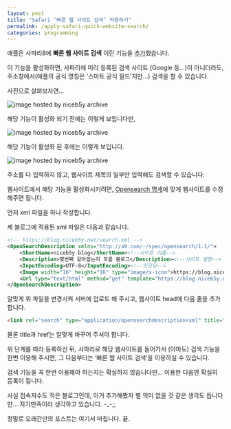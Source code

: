 ```yaml
---
layout: post
title: "Safari ‘빠른 웹 사이트 검색’ 적용하기"
permalink: /apply-safari-quick-website-search/
categories: programming
---
```


애플은 사파리8에 **빠른 웹 사이트 검색** 이란 기능을 [추가](https://developer.apple.com/library/content/releasenotes/General/WhatsNewInSafari/Articles/Safari_8_0.html)했습니다.

이 기능을 활성화하면, 사파리에 미리 등록된 검색 사이트 (Google 등…)이 아니더라도, 주소창에서(애플의 공식 명칭은 ‘스마트 공식 필드’지만…) 검색을 할 수 있습니다.

사진으로 살펴보자면…

<img src="https://img.blog.niceb5y.net/HJcrhmFn.png" alt="image hosted by niceb5y archive" class="w-full" data-action="zoom">

해당 기능이 활성화 되기 전에는 이렇게 보입니다만,

<img src="https://img.blog.niceb5y.net/Hkx5Bnmth.png" alt="image hosted by niceb5y archive" class="w-full" data-action="zoom">

해당 기능이 활성화 된 후에는 이렇게 보입니다.

<img src="https://img.blog.niceb5y.net/SJGPaQF3.png" alt="image hosted by niceb5y archive" class="w-full" data-action="zoom">

주소를 다 입력하지 않고, 웹사이트 제목의 일부만 입력해도 검색할 수 있습니다.

웹사이트에서 해당 기능을 활성화시키려면, [Opensearch 명세](http://www.opensearch.org/Specifications/OpenSearch/1.1#OpenSearch_description_document)에 맞게 웹사이트를 수정해주면 됩니다.

먼저 xml 파일을 하나 작성합니다.

제 블로그에 적용된 xml 파일은 다음과 같습니다.

```xml
<!-- https://blog.niceb5y.net/search.xml -->
<OpenSearchDescription xmlns="http://a9.com/-/spec/opensearch/1.1/">
	<ShortName>niceb5y blog</ShortName><!--사이트 이름-->
	<Description>몇번째 갈아엎는지 모를 블로그</Description><!--사이트 설명-->
	<InputEncoding>UTF-8</InputEncoding><!--인코딩-->
	<Image width="16" height="16" type="image/x-icon">https://blog.niceb5y.net/favicon.ico</Image><!--파비콘-->
	<Url type="text/html" method="get" template="https://blog.niceb5y.net/search?q={searchTerms}"/><!--검색 주소-->
</OpenSearchDescription>
```

알맞게 위 파일을 변경시켜 서버에 업로드 해 주시고, 웹사이트 head에 다음 줄을 추가합니다.

```html
<link rel="search" type="application/opensearchdescription+xml" title="niceb5y blog" href="https://blog.niceb5y.net/search.xml">
```

물론 title과 href는 알맞게 바꾸어 주셔야 합니다.

위 단계를 따라 등록하신 뒤, 사파리로 해당 웹사이트를 들어가서 (아마도) 검색 기능을 한번 이용해 주시면, 그 다음부터는 ‘빠른 웹 사이트 검색’을 이용하실 수 있습니다.

검색 기능을 꼭 한번 이용해야 하는지는 확실하지 않습니다만… 이용한 다음엔 확실히 등록이 됩니다.

사실 접속자수도 적은 블로그인데, 이거 추가해봤자 별 의미 없을 것 같은 생각도 듭니다만… 자기만족이라 생각하고 있습니다. -_-;;

정말로 오래간만의 포스트는 여기서 마칩니다. 끝.
